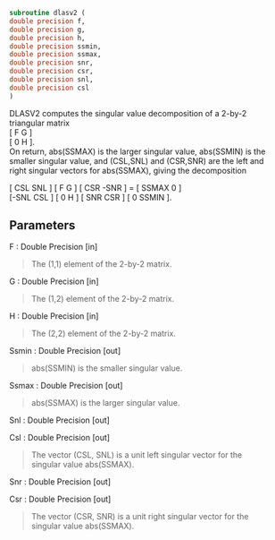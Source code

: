```fortran  
subroutine dlasv2 (  
double precision f,  
double precision g,  
double precision h,  
double precision ssmin,  
double precision ssmax,  
double precision snr,  
double precision csr,  
double precision snl,  
double precision csl  
)  
```  
  
DLASV2 computes the singular value decomposition of a 2-by-2  
triangular matrix  
[  F   G  ]  
[  0   H  ].  
On return, abs(SSMAX) is the larger singular value, abs(SSMIN) is the  
smaller singular value, and (CSL,SNL) and (CSR,SNR) are the left and  
right singular vectors for abs(SSMAX), giving the decomposition  
  
[ CSL  SNL ] [  F   G  ] [ CSR -SNR ]  =  [ SSMAX   0   ]  
[-SNL  CSL ] [  0   H  ] [ SNR  CSR ]     [  0    SSMIN ].  
  
## Parameters  
F : Double Precision [in]  
> The (1,1) element of the 2-by-2 matrix.  
  
G : Double Precision [in]  
> The (1,2) element of the 2-by-2 matrix.  
  
H : Double Precision [in]  
> The (2,2) element of the 2-by-2 matrix.  
  
Ssmin : Double Precision [out]  
> abs(SSMIN) is the smaller singular value.  
  
Ssmax : Double Precision [out]  
> abs(SSMAX) is the larger singular value.  
  
Snl : Double Precision [out]  
  
Csl : Double Precision [out]  
> The vector (CSL, SNL) is a unit left singular vector for the  
> singular value abs(SSMAX).  
  
Snr : Double Precision [out]  
  
Csr : Double Precision [out]  
> The vector (CSR, SNR) is a unit right singular vector for the  
> singular value abs(SSMAX).  
  
